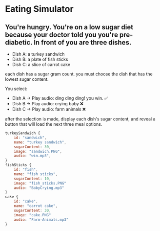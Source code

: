 # Eating Simulator

## You're hungry. You're on a low sugar diet because your doctor told you you're pre-diabetic. In front of you are three dishes.
* Dish A: a turkey sandwich
* Dish B: a plate of fish sticks
* Dish C: a slice of carrot cake

each dish has a sugar gram count. you must choose the dish that has the lowest sugar content.

You select:
* Dish A -> Play audio: ding ding ding! you win. ✅
* Dish B -> Play audio: crying baby ❌
* Dish C -> Play audio: farm animals ❌

after the selection is made, display each dish's sugar content, and reveal a button that will load the next three meal options.

```javascript
turkeySandwich {
    id: "sandwich",
    name: "turkey sandwich",
    sugarContent: 30,
    image: "sandwich.PNG",
    audio: "win.mp3",
}
fishSticks {
    id: "fish",
    name: "fish sticks",
    sugarContent: 10,
    image: "fish_sticks.PNG"
    audio: "BabyCrying.mp3"
}
cake {
    id: "cake",
    name: "carrot cake",
    sugarContent: 30,
    image: "cake.PNG"
    audio: "Farm-Animals.mp3"
}
```